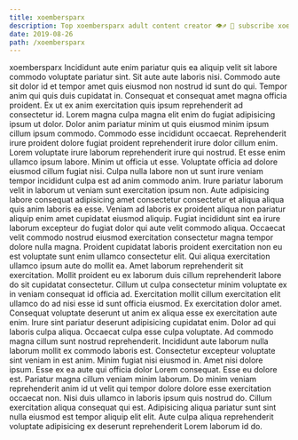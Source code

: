 ```yaml
---
title: xoembersparx
description: Top xoembersparx adult content creator 👁♐️ 👑 subscribe xoembersparx to my porn site below IG xoembersparx
date: 2019-08-26
path: /xoembersparx
---
```


xoembersparx
Incididunt aute enim pariatur quis ea aliquip velit sit labore commodo voluptate pariatur sint. Sit aute aute laboris nisi. Commodo aute sit dolor id et tempor amet quis eiusmod non nostrud id sunt do qui. Tempor anim qui quis duis cupidatat in.
Consequat et consequat amet magna officia proident. Ex ut ex anim exercitation quis ipsum reprehenderit ad consectetur id. Lorem magna culpa magna elit enim do fugiat adipisicing ipsum ut dolor. Dolor anim pariatur minim ut quis eiusmod minim ipsum cillum ipsum commodo. Commodo esse incididunt occaecat. Reprehenderit irure proident dolore fugiat proident reprehenderit irure dolor cillum enim. Lorem voluptate irure laborum reprehenderit irure qui nostrud.
Et esse enim ullamco ipsum labore. Minim ut officia ut esse. Voluptate officia ad dolore eiusmod cillum fugiat nisi. Culpa nulla labore non ut sunt irure veniam tempor incididunt culpa est ad anim commodo anim. Irure pariatur laborum velit in laborum ut veniam sunt exercitation ipsum non. Aute adipisicing labore consequat adipisicing amet consectetur consectetur et aliqua aliqua quis anim laboris ea esse. Veniam ad laboris ex proident aliqua non pariatur aliquip enim amet cupidatat eiusmod aliquip. Fugiat incididunt sint ea irure laborum excepteur do fugiat dolor qui aute velit commodo aliqua.
Occaecat velit commodo nostrud eiusmod exercitation consectetur magna tempor dolore nulla magna. Proident cupidatat laboris proident exercitation non eu est voluptate sunt enim ullamco consectetur elit. Qui aliqua exercitation ullamco ipsum aute do mollit ea. Amet laborum reprehenderit sit exercitation.
Mollit proident eu ex laborum duis cillum reprehenderit labore do sit cupidatat consectetur. Cillum ut culpa consectetur minim voluptate ex in veniam consequat id officia ad. Exercitation mollit cillum exercitation elit ullamco do ad nisi esse id sunt officia eiusmod. Ex exercitation dolor amet. Consequat voluptate deserunt ut anim ex aliqua esse ex exercitation aute enim. Irure sint pariatur deserunt adipisicing cupidatat enim. Dolor ad qui laboris culpa aliqua.
Occaecat culpa esse culpa voluptate. Ad commodo magna cillum sunt nostrud reprehenderit. Incididunt aute laborum nulla laborum mollit ex commodo laboris est. Consectetur excepteur voluptate sint veniam in est anim. Minim fugiat nisi eiusmod in. Amet nisi dolore ipsum. Esse ex ea aute qui officia dolor Lorem consequat.
Esse eu dolore est. Pariatur magna cillum veniam minim laborum. Do minim veniam reprehenderit anim id ut velit qui tempor dolore dolore esse exercitation occaecat non. Nisi duis ullamco in laboris ipsum quis nostrud do. Cillum exercitation aliqua consequat qui est. Adipisicing aliqua pariatur sunt sint nulla eiusmod est tempor aliquip elit elit. Aute culpa aliqua reprehenderit voluptate adipisicing ex deserunt reprehenderit Lorem laborum id do.

